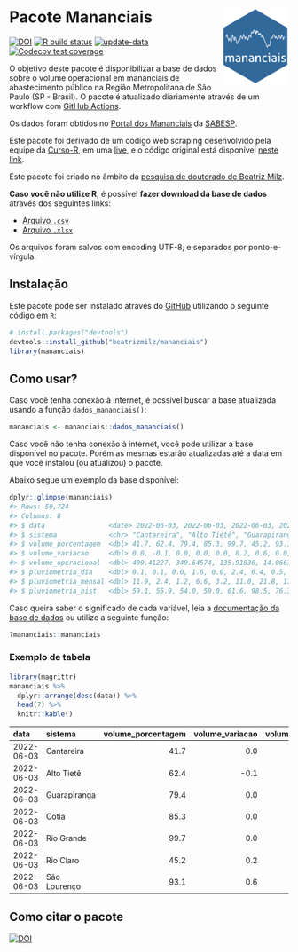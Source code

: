 
<!-- README.md is generated from README.Rmd. Please edit that file -->

# Pacote Mananciais <img src="man/figures/hexlogo.png" align="right" width = "120px"/>

<!-- badges: start -->

[![DOI](https://zenodo.org/badge/DOI/10.5281/zenodo.4733056.svg)](https://doi.org/10.5281/zenodo.4733056)
[![R build
status](https://github.com/beatrizmilz/mananciais/workflows/R-CMD-check/badge.svg)](https://github.com/beatrizmilz/mananciais/actions)
[![update-data](https://github.com/beatrizmilz/mananciais/actions/workflows/2-update_data.yaml/badge.svg)](https://github.com/beatrizmilz/mananciais/actions/workflows/2-update_data.yaml)
[![Codecov test
coverage](https://codecov.io/gh/beatrizmilz/mananciais/branch/master/graph/badge.svg)](https://codecov.io/gh/beatrizmilz/mananciais?branch=master)
<!-- badges: end -->

O objetivo deste pacote é disponibilizar a base de dados sobre o volume
operacional em mananciais de abastecimento público na Região
Metropolitana de São Paulo (SP - Brasil). O pacote é atualizado
diariamente através de um workflow com [GitHub
Actions](https://github.com/beatrizmilz/mananciais/actions).

Os dados foram obtidos no [Portal dos
Mananciais](http://mananciais.sabesp.com.br/Situacao) da
[SABESP](http://site.sabesp.com.br/site/Default.aspx).

Este pacote foi derivado de um código web scraping desenvolvido pela
equipe da [Curso-R](https://www.curso-r.com/), em uma
[live](https://youtu.be/jvZIxrMmOcQ), e o código original está
disponível [neste
link](https://github.com/curso-r/lives/blob/master/drafts/20200730_scraper_sabesp.R).

Este pacote foi criado no âmbito da [pesquisa de doutorado de Beatriz
Milz](https://beatrizmilz.github.io/tese/).

**Caso você não utilize R**, é possível **fazer download da base de
dados** através dos seguintes links:

  - [Arquivo
    `.csv`](https://github.com/beatrizmilz/mananciais/raw/master/inst/extdata/mananciais.csv)
  - [Arquivo
    `.xlsx`](https://github.com/beatrizmilz/mananciais/blob/master/inst/extdata/mananciais.xlsx?raw=true)

Os arquivos foram salvos com encoding UTF-8, e separados por
ponto-e-vírgula.

## Instalação

Este pacote pode ser instalado através do [GitHub](https://github.com/)
utilizando o seguinte código em `R`:

``` r
# install.packages("devtools")
devtools::install_github("beatrizmilz/mananciais")
library(mananciais)
```

## Como usar?

Caso você tenha conexão à internet, é possível buscar a base atualizada
usando a função `dados_mananciais()`:

``` r
mananciais <- mananciais::dados_mananciais() 
```

Caso você não tenha conexão à internet, você pode utilizar a base
disponível no pacote. Porém as mesmas estarão atualizadas até a data em
que você instalou (ou atualizou) o pacote.

Abaixo segue um exemplo da base disponível:

``` r
dplyr::glimpse(mananciais)
#> Rows: 50,724
#> Columns: 8
#> $ data                <date> 2022-06-03, 2022-06-03, 2022-06-03, 2022-06-03, 2…
#> $ sistema             <chr> "Cantareira", "Alto Tietê", "Guarapiranga", "Cotia…
#> $ volume_porcentagem  <dbl> 41.7, 62.4, 79.4, 85.3, 99.7, 45.2, 93.1, 41.7, 62…
#> $ volume_variacao     <dbl> 0.0, -0.1, 0.0, 0.0, 0.0, 0.2, 0.6, 0.0, 0.2, 0.0,…
#> $ volume_operacional  <dbl> 409.41227, 349.64574, 135.91830, 14.06639, 111.801…
#> $ pluviometria_dia    <dbl> 0.1, 0.1, 0.0, 1.6, 0.0, 2.4, 6.4, 0.5, 0.8, 0.8, …
#> $ pluviometria_mensal <dbl> 11.9, 2.4, 1.2, 6.6, 3.2, 11.0, 21.8, 11.8, 2.3, 1…
#> $ pluviometria_hist   <dbl> 59.1, 55.9, 54.0, 59.0, 61.6, 98.5, 76.3, 59.1, 55…
```

Caso queira saber o significado de cada variável, leia a [documentação
da base de
dados](https://beatrizmilz.github.io/mananciais/reference/mananciais.html)
ou utilize a seguinte função:

``` r
?mananciais::mananciais
```

### Exemplo de tabela

``` r
library(magrittr)
mananciais %>% 
  dplyr::arrange(desc(data)) %>% 
  head(7) %>%
  knitr::kable()
```

| data       | sistema      | volume\_porcentagem | volume\_variacao | volume\_operacional | pluviometria\_dia | pluviometria\_mensal | pluviometria\_hist |
| :--------- | :----------- | ------------------: | ---------------: | ------------------: | ----------------: | -------------------: | -----------------: |
| 2022-06-03 | Cantareira   |                41.7 |              0.0 |           409.41227 |               0.1 |                 11.9 |               59.1 |
| 2022-06-03 | Alto Tietê   |                62.4 |            \-0.1 |           349.64574 |               0.1 |                  2.4 |               55.9 |
| 2022-06-03 | Guarapiranga |                79.4 |              0.0 |           135.91830 |               0.0 |                  1.2 |               54.0 |
| 2022-06-03 | Cotia        |                85.3 |              0.0 |            14.06639 |               1.6 |                  6.6 |               59.0 |
| 2022-06-03 | Rio Grande   |                99.7 |              0.0 |           111.80112 |               0.0 |                  3.2 |               61.6 |
| 2022-06-03 | Rio Claro    |                45.2 |              0.2 |             6.17801 |               2.4 |                 11.0 |               98.5 |
| 2022-06-03 | São Lourenço |                93.1 |              0.6 |            82.69406 |               6.4 |                 21.8 |               76.3 |

## Como citar o pacote

[![DOI](https://zenodo.org/badge/DOI/10.5281/zenodo.4733056.svg)](https://doi.org/10.5281/zenodo.4733056)
